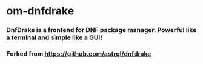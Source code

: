 # om-dnfdrake
### DnfDrake is a frontend for DNF package manager. Powerful like a terminal and simple like a GUI!
### Forked from https://github.com/astrgl/dnfdrake
